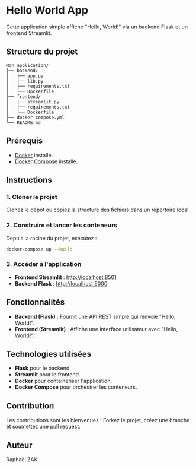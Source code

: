 # Hello World App

Cette application simple affiche "Hello, World!" via un backend Flask et un frontend Streamlit.

## Structure du projet

```
Mon application/
├── backend/
│   ├── app.py
│   ├── lib.py
│   ├── requirements.txt
│   └── Dockerfile
├── frontend/
│   ├── streamlit.py
│   ├── requirements.txt
│   └── Dockerfile
├── docker-compose.yml
└── README.md
```

## Prérequis

- [Docker](https://www.docker.com/) installé.
- [Docker Compose](https://docs.docker.com/compose/) installé.

## Instructions

### 1. Cloner le projet
Clonez le dépôt ou copiez la structure des fichiers dans un répertoire local.

### 2. Construire et lancer les conteneurs
Depuis la racine du projet, exécutez :

```bash
docker-compose up --build
```

### 3. Accéder à l'application
- **Frontend Streamlit** : [http://localhost:8501](http://localhost:8501)
- **Backend Flask** : [http://localhost:5000](http://localhost:5000)

## Fonctionnalités

- **Backend (Flask)** : Fournit une API REST simple qui renvoie "Hello, World!".
- **Frontend (Streamlit)** : Affiche une interface utilisateur avec "Hello, World!".

## Technologies utilisées

- **Flask** pour le backend.
- **Streamlit** pour le frontend.
- **Docker** pour containeriser l'application.
- **Docker Compose** pour orchestrer les conteneurs.

## Contribution

Les contributions sont les bienvenues ! Forkez le projet, créez une branche et soumettez une pull request.

## Auteur

Raphaël ZAK